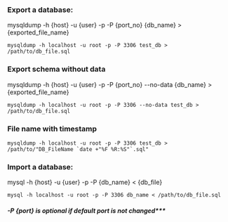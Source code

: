 ### Export a database:
mysqldump -h {host} -u {user} -p -P {port_no} {db_name} > {exported_file_name}

````
mysqldump -h localhost -u root -p -P 3306 test_db > /path/to/db_file.sql
````

### Export schema without data 
mysqldump -h {host} -u {user} -p -P {port_no} --no-data {db_name} > {exported_file_name}

````
mysqldump -h localhost -u root -p -P 3306 --no-data test_db > /path/to/db_file.sql
````


### File name with timestamp
````
mysqldump -h localhost -u root -p -P 3306 test_db > /path/to/"DB_FileName `date +"%F %R:%S"`.sql"
````


### Import a database: 
mysql -h {host} -u {user} -p -P {db_name} < {db_file} 

````
mysql -h localhost -u root -p -P 3306 db_name < /path/to/db_file.sql
````


##### -P {port} is optional if default port is not changed***
